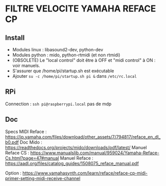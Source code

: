 # FILTRE VELOCITE YAMAHA REFACE CP 

Install
----
- Modules linux : libasound2-dev, python-dev
- Modules python : mido, python-rtmidi (et non rtmidi)
- (OBSOLETE) Le "local control" doit être à OFF et "midi control" à ON : voir manuels.
- S'assurer que /home/pi/startup.sh est exécutable
- Ajouter `su -c /home/pi/startup.sh pi &` dans `/etc/rc.local`


RPi
----
Connection : `ssh pi@raspberrypi.local` pas de mdp

Doc
----
Specs MIDI Reface : https://jp.yamaha.com/files/download/other_assets/7/794817/reface_en_dl_b0.pdf
Doc Mido : https://readthedocs.org/projects/mido/downloads/pdf/latest/
Manuel Reface CS :  https://www.manualslib.com/manual/959024/Yamaha-Reface-Cs.html?page=47#manual
Manuel Reface : https://aadl.org/files/catalog_guides/1508075_reface_manual.pdf

Option :
https://www.yamahasynth.com/learn/reface/reface-cp-midi-primer-setting-midi-receive-channel
